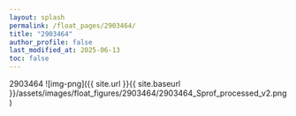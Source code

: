 ```yaml
---
layout: splash
permalink: /float_pages/2903464/
title: "2903464"
author_profile: false
last_modified_at: 2025-06-13
toc: false
---
```

 
2903464
![img-png]({{ site.url }}{{ site.baseurl }}/assets/images/float_figures/2903464/2903464_Sprof_processed_v2.png)